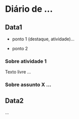 # Diário de ...
<!-- Ao menos uma entrada por semana -->

## Data1

+ ponto 1 (destaque, atividade)...

+ ponto 2

### Sobre atividade 1

Texto livre ...

### Sobre assunto X ...

## Data2 

...
